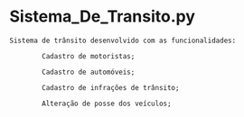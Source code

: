 # Sistema_De_Transito.py

    Sistema de trânsito desenvolvido com as funcionalidades:

            Cadastro de motoristas;

            Cadastro de automóveis;

            Cadastro de infrações de trânsito;

            Alteração de posse dos veículos;
